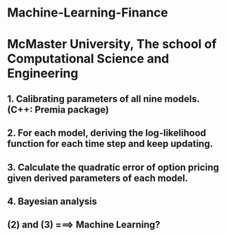 # Machine-Learning-Finance
# McMaster University, The school of Computational Science and Engineering

## 1. Calibrating parameters of all nine models. (C++: Premia package)
## 2. For each model, deriving the log-likelihood function for each time step and keep updating.
## 3. Calculate the quadratic error of option pricing given derived parameters of each model. 
## 4. Bayesian analysis

## (2) and (3) ===> Machine Learning?


